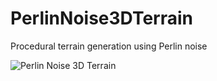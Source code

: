 # PerlinNoise3DTerrain
Procedural terrain generation using Perlin noise

![Perlin Noise 3D Terrain](https://xfx.net/stackoverflow/PerlinNoise3DTerrain/PerlinNoise3DTerrain-01.png)
